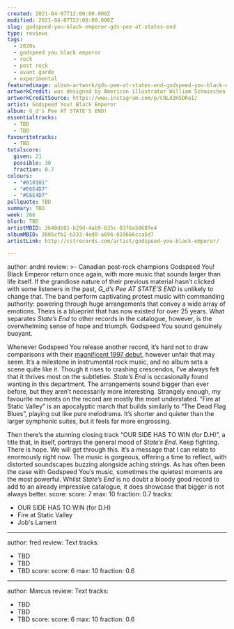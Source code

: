 ```yaml
---
created: 2021-04-07T12:00:00.000Z
modified: 2021-04-07T22:00:00.000Z
slug: godspeed-you-black-emperor-gds-pee-at-states-end
type: reviews
tags:
  - 2020s
  - godspeed you black emperor
  - rock
  - post rock
  - avant garde
  - experimental
featuredimage: album-artwork/gds-pee-at-states-end-godspeed-you-black-emperor.jpg
artworkCredit: was designed by American illustrator William Schmiechen.
artworkCreditSource: https://www.instagram.com/p/CNLd3H5DRoI/
artist: Godspeed You! Black Emperor
album: G_d's Pee AT STATE'S END!
essentialtracks:
  - TBD
  - TBD
favouritetracks:
  - TBD
totalscore:
  given: 21
  possible: 30
  fraction: 0.7
colours:
  - "#010101"
  - "#E6E4D7"
  - "#E6E4D7"
pullquote: TBD
summary: TBD
week: 266
blurb: TBD
artistMBID: 3648db01-b29d-4ab9-835c-83f6a5068fe4
albumMBID: 3805cfb2-b333-4ed0-a696-019666cca5d7
artistLink: http://cstrecords.com/artist/godspeed-you-black-emperor/

---
```

author: andré
review: >-
  Canadian post-rock champions Godspeed You! Black Emperor return once again, with more music that sounds larger than life itself. If the grandiose nature of their previous material hasn’t clicked with some listeners in the past, _G_d’s Pee AT STATE’S END_ is unlikely to change that. The band perform captivating protest music with commanding authority: powering through huge arrangements that convey a wide array of emotions. Theirs is a blueprint that has now existed for over 25 years. What separates _State’s End_ to other records in the catalogue, however, is the overwhelming sense of hope and triumph. Godspeed You sound genuinely buoyant.


  Whenever Godspeed You release another record, it’s hard not to draw comparisons with their [magnificent 1997 debut](/reviews/godspeed-you-black-emperor-f-sharp-a-sharp-infinity), however unfair that may seem. It’s a milestone in instrumental rock music, and no album sets a scene quite like it. Though it rises to crashing crescendos, I’ve always felt that it thrives most on the subtleties. _State’s End_ is occasionally found wanting in this department. The arrangements sound bigger than ever before, but they aren’t necessarily more interesting. Strangely enough, my favourite moments on the record are mostly the most understated. “Fire at Static Valley” is an apocalyptic march that builds similarly to “The Dead Flag Blues”, playing out like pure melodrama. It’s shorter and quieter than the larger symphonic suites, but it feels far more engrossing.


  Then there’s the stunning closing track “OUR SIDE HAS TO WIN (for D.H)”, a title that, in itself, portrays the general mood of _State’s End_. Keep fighting. There is hope. We will get through this. It’s a message that I can relate to enormously right now. The music is gorgeous, offering a time to reflect, with distorted soundscapes buzzing alongside aching strings. As has often been the case with Godspeed You’s music, sometimes the quietest moments are the most powerful. Whilst _State’s End_ is no doubt a bloody good record to add to an already impressive catalogue, it does showcase that bigger is not always better.
score:
  score: 7
  max: 10
  fraction: 0.7
tracks:
  - OUR SIDE HAS TO WIN (for D.H)
  - Fire at Static Valley
  - Job's Lament

---
author: fred
review: Text
tracks:
  - TBD
  - TBD
  - TBD
score:
  score: 6
  max: 10
  fraction: 0.6

---
author: Marcus
review: Text
tracks:
  - TBD
  - TBD
  - TBD
score:
  score: 6
  max: 10
  fraction: 0.6
